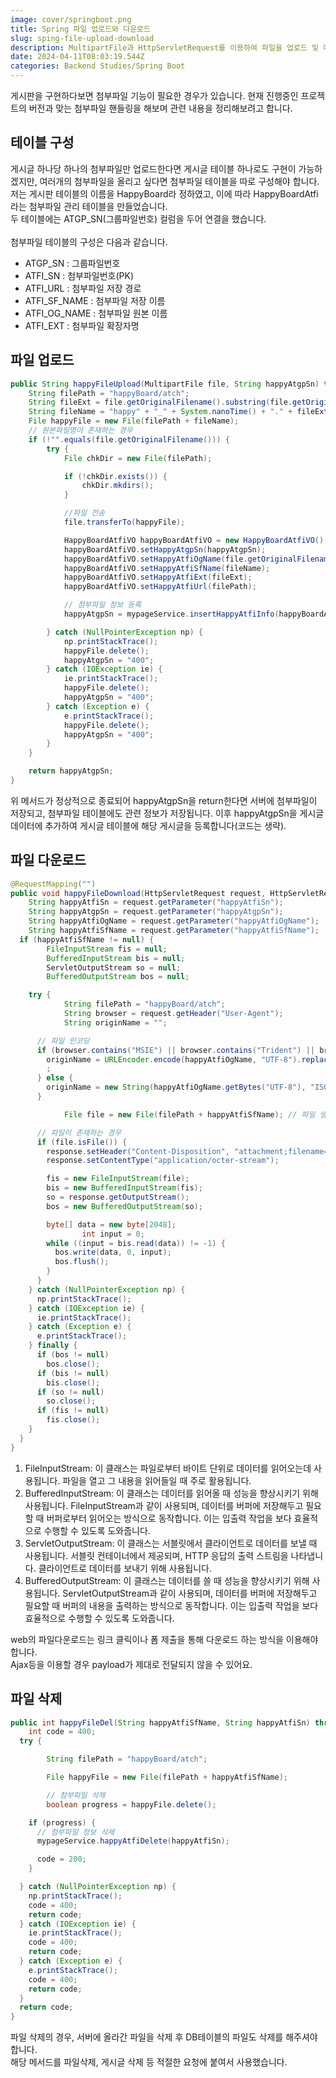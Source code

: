```yaml
---
image: cover/springboot.png
title: Spring 파일 업로드와 다운로드
slug: sping-file-upload-download
description: MultipartFile과 HttpServletRequest를 이용하여 파일을 업로드 및 다운로드 해보자
date: 2024-04-11T08:03:19.544Z
categories: Backend Studies/Spring Boot
---
```


게시판을 구현하다보면 첨부파일 기능이 필요한 경우가 있습니다. 현재 진행중인 프로젝트의 버전과 맞는 첨부파일 핸들링을 해보며 관련 내용을 정리해보려고 합니다.

## 테이블 구성

게시글 하나당 하나의 첨부파일만 업로드한다면 게시글 테이블 하나로도 구현이 가능하겠지만, 여러개의 첨부파일을 올리고 싶다면 첨부파일 테이블을 따로 구성해야 합니다.\
저는 게시판 테이블의 이름을 HappyBoard라 정하였고, 이에 따라 HappyBoardAtfi라는 첨부파일 관리 테이블을 만들었습니다.\
두 테이블에는 ATGP\_SN(그룹파일번호) 컬럼을 두어 연결을 했습니다.\
\
첨부파일 테이블의 구성은 다음과 같습니다.

* ATGP\_SN : 그룹파일번호
* ATFI\_SN : 첨부파일번호(PK)
* ATFI\_URL : 첨부파일 저장 경로
* ATFI\_SF\_NAME : 첨부파일 저장 이름
* ATFI\_OG\_NAME : 첨부파일 원본 이름
* ATFI\_EXT : 첨부파일 확장자명

## 파일 업로드

```java
public String happyFileUpload(MultipartFile file, String happyAtgpSn) throws Exception {
    String filePath = "happyBoard/atch";
    String fileExt = file.getOriginalFilename().substring(file.getOriginalFilename().lastIndexOf(".") + 1).toLowerCase(); //확장자명 가져오기
    String fileName = "happy" + "_" + System.nanoTime() + "." + fileExt;
    File happyFile = new File(filePath + fileName);
    // 원본파일명이 존재하는 경우
    if (!"".equals(file.getOriginalFilename())) {
        try {
            File chkDir = new File(filePath);

            if (!chkDir.exists()) {
                chkDir.mkdirs();
            }

            //파일 전송
            file.transferTo(happyFile);

            HappyBoardAtfiVO happyBoardAtfiVO = new HappyBoardAtfiVO();
            happyBoardAtfiVO.setHappyAtgpSn(happyAtgpSn);                // 첨부파일 그룹 일련번호
            happyBoardAtfiVO.setHappyAtfiOgName(file.getOriginalFilename());    // 첨부파일 원본명
            happyBoardAtfiVO.setHappyAtfiSfName(fileName);                       // 첨부파일 저장명
            happyBoardAtfiVO.setHappyAtfiExt(fileExt);                               // 첨부파일 확장자명
            happyBoardAtfiVO.setHappyAtfiUrl(filePath);                            // 첨부파일 저장 경로

            // 첨부파일 정보 등록
            happyAtgpSn = mypageService.insertHappyAtfiInfo(happyBoardAtfiVO);

        } catch (NullPointerException np) {
            np.printStackTrace();
            happyFile.delete();
            happyAtgpSn = "400";
        } catch (IOException ie) {
            ie.printStackTrace();
            happyFile.delete();
            happyAtgpSn = "400";
        } catch (Exception e) {
            e.printStackTrace();
            happyFile.delete();
            happyAtgpSn = "400";
        }
    }

    return happyAtgpSn;
}
```

위 메서드가 정상적으로 종료되어 happyAtgpSn을 return한다면 서버에 첨부파일이 저장되고, 첨부파일 테이블에도 관련 정보가 저장됩니다. 이후 happyAtgpSn을 게시글 데이터에 추가하여 게시글 테이블에 해당 게시글을 등록합니다(코드는 생략).

## 파일 다운로드

```java
@RequestMapping("")
public void happyFileDownload(HttpServletRequest request, HttpServletResponse response) throws Exception {
    String happyAtfiSn = request.getParameter("happyAtfiSn");
    String happyAtgpSn = request.getParameter("happyAtgpSn");
    String happyAtfiOgName = request.getParameter("happyAtfiOgName");
    String happyAtfiSfName = request.getParameter("happyAtfiSfName");
  if (happyAtfiSfName != null) {
        FileInputStream fis = null;
        BufferedInputStream bis = null;
        ServletOutputStream so = null;
        BufferedOutputStream bos = null;

    try {
            String filePath = "happyBoard/atch";
            String browser = request.getHeader("User-Agent");
            String originName = "";

      // 파일 인코딩
      if (browser.contains("MSIE") || browser.contains("Trident") || browser.contains("Chrome")) { // 브라우저 확인
        originName = URLEncoder.encode(happyAtfiOgName, "UTF-8").replaceAll("\\+", "%20").replace("+", "%20");
        ;
      } else {
        originName = new String(happyAtfiOgName.getBytes("UTF-8"), "ISO-8859-1");
      }

            File file = new File(filePath + happyAtfiSfName); // 파일 생성

      // 파일이 존재하는 경우
      if (file.isFile()) {
        response.setHeader("Content-Disposition", "attachment;filename=" + originName + ";");
        response.setContentType("application/octer-stream");

        fis = new FileInputStream(file);
        bis = new BufferedInputStream(fis);
        so = response.getOutputStream();
        bos = new BufferedOutputStream(so);

        byte[] data = new byte[2048];
                int input = 0;
        while ((input = bis.read(data)) != -1) {
          bos.write(data, 0, input);
          bos.flush();
        }
      }
    } catch (NullPointerException np) {
      np.printStackTrace();
    } catch (IOException ie) {
      ie.printStackTrace();
    } catch (Exception e) {
      e.printStackTrace();
    } finally {
      if (bos != null)
        bos.close();
      if (bis != null)
        bis.close();
      if (so != null)
        so.close();
      if (fis != null)
        fis.close();
    }
  }
}
```

1. FileInputStream: 이 클래스는 파일로부터 바이트 단위로 데이터를 읽어오는데 사용됩니다. 파일을 열고 그 내용을 읽어들일 때 주로 활용됩니다.
2. BufferedInputStream: 이 클래스는 데이터를 읽어올 때 성능을 향상시키기 위해 사용됩니다. FileInputStream과 같이 사용되며, 데이터를 버퍼에 저장해두고 필요할 때 버퍼로부터 읽어오는 방식으로 동작합니다. 이는 입출력 작업을 보다 효율적으로 수행할 수 있도록 도와줍니다.
3. ServletOutputStream: 이 클래스는 서블릿에서 클라이언트로 데이터를 보낼 때 사용됩니다. 서블릿 컨테이너에서 제공되며, HTTP 응답의 출력 스트림을 나타냅니다. 클라이언트로 데이터를 보내기 위해 사용됩니다.
4. BufferedOutputStream: 이 클래스는 데이터를 쓸 때 성능을 향상시키기 위해 사용됩니다. ServletOutputStream과 같이 사용되며, 데이터를 버퍼에 저장해두고 필요할 때 버퍼의 내용을 출력하는 방식으로 동작합니다. 이는 입출력 작업을 보다 효율적으로 수행할 수 있도록 도와줍니다.

web의 파일다운로드는 링크 클릭이나 폼 제출을 통해 다운로드 하는 방식을 이용해야합니다.\
Ajax등을 이용할 경우 payload가 제대로 전달되지 않을 수 있어요.

## 파일 삭제

```java
public int happyFileDel(String happyAtfiSfName, String happyAtfiSn) throws Exception {
    int code = 400;
  try {

        String filePath = "happyBoard/atch";

        File happyFile = new File(filePath + happyAtfiSfName);

        // 첨부파일 삭제
        boolean progress = happyFile.delete();

    if (progress) {
      // 첨부파일 정보 삭제
      mypageService.happyAtfiDelete(happyAtfiSn);

      code = 200;
    }

  } catch (NullPointerException np) {
    np.printStackTrace();
    code = 400;
    return code;
  } catch (IOException ie) {
    ie.printStackTrace();
    code = 400;
    return code;
  } catch (Exception e) {
    e.printStackTrace();
    code = 400;
    return code;
  }
  return code;
}
```

파일 삭제의 경우, 서버에 올라간 파일을 삭제 후 DB테이블의 파일도 삭제를 해주셔야 합니다.\
해당 메서드를 파일삭제, 게시글 삭제 등 적절한 요청에 붙여서 사용했습니다.
